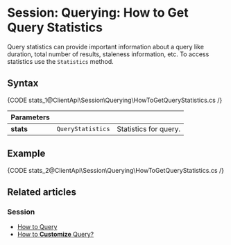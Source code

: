 # Session: Querying: How to Get Query Statistics

Query statistics can provide important information about a query like duration, total number of results, staleness information, etc. To access statistics use the `Statistics` method.

## Syntax

{CODE stats_1@ClientApi\Session\Querying\HowToGetQueryStatistics.cs /}

| Parameters | | |
| ------------- | ------------- | ----- |
| **stats** | `QueryStatistics` | Statistics for query. |

## Example

{CODE stats_2@ClientApi\Session\Querying\HowToGetQueryStatistics.cs /}

## Related articles

### Session

- [How to Query](../../../client-api/session/querying/how-to-query)
- [How to **Customize** Query?](../../../client-api/session/querying/how-to-customize-query)
